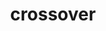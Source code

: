 ---
title: crossover
permalink: /docs/StandardLibrary#crossover
parent: Standard Library
has_children: false
nav_order: {navOrder}
---